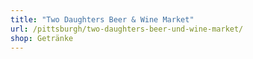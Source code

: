 ```yaml
---
title: "Two Daughters Beer & Wine Market"
url: /pittsburgh/two-daughters-beer-und-wine-market/
shop: Getränke
---
```

